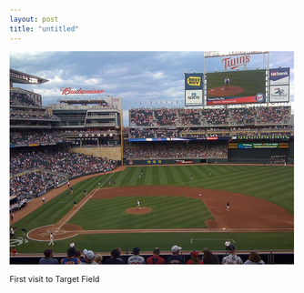 ```yaml
---
layout: post
title: "untitled"
---
```


                  
<p><img src="/hodsmedia/828889382.jpg"/></p>


<p>First visit to Target Field</p>


     
